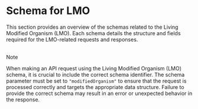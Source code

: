 <script setup>
</script>

# Schema for LMO

This section provides an overview of the schemas related to the Living Modified Organism (LMO). Each schema details the structure and fields required for the LMO-related requests and responses. 
<br><br>

> [!NOTE]
> When making an API request using the Living Modified Organism (LMO) schema, it is crucial to include the correct schema identifier. The schema parameter must be set to `"modifiedOrganism"` to ensure that the request is processed correctly and targets the appropriate data structure. Failure to provide the correct schema may result in an error or unexpected behavior in the response.


<!--@include: @/../components/lmo/request-body.md-->